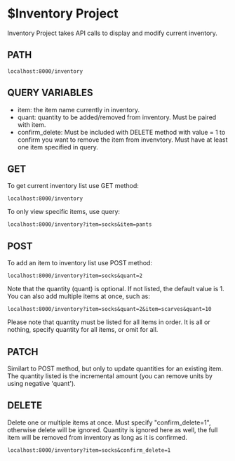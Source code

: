 $Inventory Project
========

Inventory Project takes API calls to display and modify current inventory.

PATH
--------

    localhost:8000/inventory

QUERY VARIABLES
--------

- item: the item name currently in inventory.
- quant: quantity to be added/removed from inventory. Must be paired with item.
- confirm_delete: Must be included with DELETE method with value = 1 to confirm you want to remove the item from invenvtory. Must have at least one item specified in query.

GET
--------

To get current inventory list use GET method:

    localhost:8000/inventory

To only view specific items, use query:

    localhost:8000/inventory?item=socks&item=pants

POST
--------

To add an item to inventory list use POST method:

    localhost:8000/inventory?item=socks&quant=2

Note that the quantity (quant) is optional. If not listed, the default value is 1. You can also add multiple items at once, such as:

    localhost:8000/inventory?item=socks&quant=2&item=scarves&quant=10

Please note that quantity must be listed for all items in order. It is all or nothing, specify quantity for all items, or omit for all.

PATCH
------------

Similart to POST method, but only to update quantities for an existing item. The quantity listed is the incremental amount (you can remove units by using negative 'quant').

DELETE
------------

Delete one or multiple items at once. Must specify "confirm_delete=1", otherwise delete will be ignored. Quantity is ignored here as well, the full item will be removed from inventory as long as it is confirmed.

    localhost:8000/inventory?item=socks&confirm_delete=1
